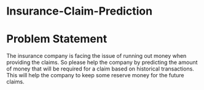 # Insurance-Claim-Prediction
# Problem Statement 
The insurance company is facing the issue of running out money when providing the claims. So please help the company by predicting the amount of money that will be required for a claim based on historical transactions. This will help the company to keep some reserve money for the future claims.
